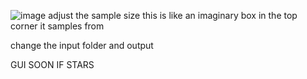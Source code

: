 ![image](https://github.com/DARKSTONE-LABS/noBG/assets/141037846/72fc341f-288c-4d99-ba8f-c7467128c195)
adjust the sample size this is like an imaginary box in the top corner it samples from


change the input folder and output

GUI SOON IF STARS
